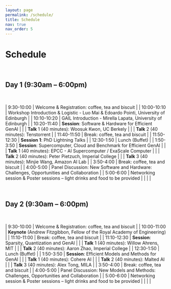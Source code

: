 ```yaml
---
layout: page
permalink: /schedule/
title: Schedule
nav: true
nav_order: 5
---
```

# Schedule

<br>

## Day 1 (9:30am – 6:00pm)

<br>

| 9:30-10:00  | Welcome & Registration: coffee, tea and biscuit           |
| 10:00-10:10 | Workshop Introduction & Logistic - Luo Mai & Edoardo Pointi, University of Edinburgh |
| 10:10-10:20 | GAIL Introduction - Mirella Lapata, University of Edinburgh     |
| 10:20-11:40 | **Session**: Software & Hardware for Efficient GenAI |
|             | **Talk** 1 (40 minutes): Woosuk Kwon, UC Berkely |
|             | **Talk** 2 (40 minutes): Tenstorrent            |
| 11:40-11:50 | Break: coffee, tea and biscuit                                       |
| 11:50-12:30 | **Session 1**: PhD Lightning Talks            |
| 12:30-1:50  | Lunch (Buffet)                             |
| 1:50-3:50   | **Session**: Supercomputer, Cloud and Benchmark for Efficient GenAI |
|             | **Talk** 1 (40 minutes): EPCC - AI Supercomputer / ExaScale Computer |
|             | **Talk** 2 (40 minutes): Peter Pietzuch, Imperial College |
|             | **Talk** 3 (40 minutes): Minjie Wang, Amazon AI Lab |
| 3:50-4:00   | Break: coffee, tea and biscuit                                       |
| 4:00-5:00   | Panel Discussion: New Software and Hardware: Challenges, Opportunities and Collaboration |
| 5:00-6:00   | Networking session & Poster sessions – light drinks and food to be provided |
| | |

<br>

## Day 2 (9:30am – 6:00pm)

<br>

| 9:30-10:00  | Welcome & Registration: coffee, tea and biscuit         |
| 10:00-11:00 | **Keynote** (Andrew Fitzgibbon, Fellow of the Royal Academy of Engineering)     |
| 11:10-11:00 | Break: coffee, tea and biscuit                                       |
| 11:10-12:30 | **Session**: Sparsity, Quantization and GenAI                   |
|             | **Talk** 1 (40 minutes): Willow Ahrens, MIT      |
|             | **Talk** 2 (40 minutes): Aaron Zhao, Imperial College |
| 12:30-1:50  | Lunch (Buffet)                             |
| 1:50-3:50   | **Session**: Efficient Models and Methods for GenAI |
|             | **Talk** 1 (40 minutes): Cohere AI              |
|             | **Talk** 2 (40 minutes): Malted AI              |
|             | **Talk** 3 (40 minutes): Alex Tong, MILA        |
| 3:50-4:00   | Break: coffee, tea and biscuit                                       |
| 4:00-5:00   | Panel Discussion: New Models and Methods: Challenges, Opportunities and Collaboration |
| 5:00-6:00   | Networking session & Poster sessions – light drinks and food to be provided |
| | |